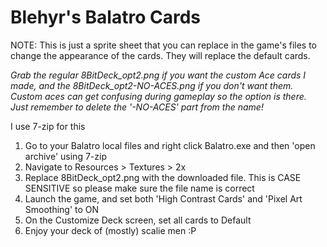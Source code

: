 # **Blehyr's Balatro Cards**

NOTE: This is just a sprite sheet that you can replace in the game's files to change the appearance of the cards. They will replace the default cards.

*Grab the regular 8BitDeck_opt2.png if you want the custom Ace cards I made, and the 8BitDeck_opt2-NO-ACES.png if you don't want them. Custom aces can get confusing during gameplay so the option is there. Just remember to delete the '-NO-ACES' part from the name!*

I use 7-zip for this
1. Go to your Balatro local files and right click Balatro.exe and then 'open archive' using 7-zip
2. Navigate to Resources > Textures > 2x
3. Replace 8BitDeck_opt2.png with the downloaded file. This is CASE SENSITIVE so please make sure the file name is correct
4. Launch the game, and set both 'High Contrast Cards' and 'Pixel Art Smoothing' to ON
5. On the Customize Deck screen, set all cards to Default
6. Enjoy your deck of (mostly) scalie men :P
